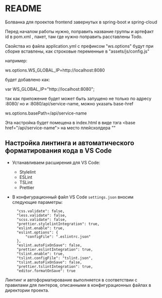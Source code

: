 # README

Болванка для проектов frontend завернутых в spring-boot и spring-cloud

Перед началом работы нужно, поправить название группы и артефакт id в pom.xml ,
пакет, там где нужно поправить расставлены Todo.

Свойства из файла application.yml с префиксом "ws.options"
будут при сборке вставлены, как строковые переменные в "assets/js/config.js"

например:

ws.options.WS_GLOBAL_IP=http://localhost:8080

будет добавлено как:

var WS_GLOBAL_IP="http://localhost:8080";

так как приложение будет может быть запущено не только по адресу <server>:8080/
но и <server>:8080/api/service-name, можно указать base-href

ws.options.basePath=/api/service-name

Эта настройка будет помещена в index.html в виде тэга \<base href="/api/service-name"\>
на место плейсхолдера "<!-- #base_href# -->"

## Настройка линтинга и автоматического форматирования кода в VS Code

- Устанавливаем расширения для VS Code:
  - Stylelint
  - ESLint
  - TSLint
  - Prettier
- В конфигурационный файл VS Code `settings.json` вносим следующие параметры:

        "css.validate": false,
        "less.validate": false,
        "scss.validate": false,
        "prettier.stylelintIntegration": true,
        "eslint.enable": true,
        "eslint.options": {
            "configFile": ".eslintrc.json"
        },
        "eslint.autoFixOnSave": false,
        "prettier.eslintIntegration": true,
        "tslint.enable": true,
        "tslint.configFile": "tslint.json",
        "tslint.autoFixOnSave": false,
        "prettier.tslintIntegration": true,
        "editor.formatOnSave": true

Линтинг и автоформатирование выполняется в соответствии с правилами для линтеров, описанными в конфигурационных файлах в директории проекта.
